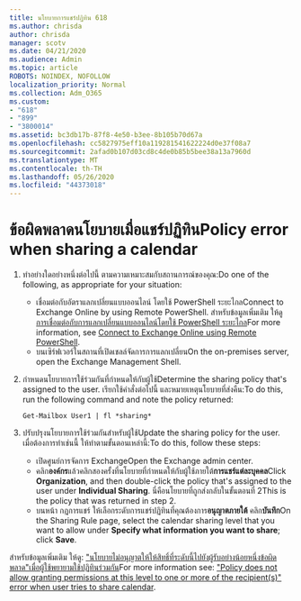 ```yaml
---
title: นโยบายการแชร์ปฏิทิน 618
ms.author: chrisda
author: chrisda
manager: scotv
ms.date: 04/21/2020
ms.audience: Admin
ms.topic: article
ROBOTS: NOINDEX, NOFOLLOW
localization_priority: Normal
ms.collection: Adm_O365
ms.custom:
- "618"
- "899"
- "3800014"
ms.assetid: bc3db17b-87f8-4e50-b3ee-8b105b70d67a
ms.openlocfilehash: cc5827975eff10a119281541622224d0e37f08a7
ms.sourcegitcommit: 2afad0b107d03cd8c4de0b85b5bee38a13a7960d
ms.translationtype: MT
ms.contentlocale: th-TH
ms.lasthandoff: 05/26/2020
ms.locfileid: "44373018"
---
```

# <a name="policy-error-when-sharing-a-calendar"></a><span data-ttu-id="b34f4-102">ข้อผิดพลาดนโยบายเมื่อแชร์ปฏิทิน</span><span class="sxs-lookup"><span data-stu-id="b34f4-102">Policy error when sharing a calendar</span></span>

1. <span data-ttu-id="b34f4-103">ทําอย่างใดอย่างหนึ่งต่อไปนี้ ตามความเหมาะสมกับสถานการณ์ของคุณ:</span><span class="sxs-lookup"><span data-stu-id="b34f4-103">Do one of the following, as appropriate for your situation:</span></span>
    - <span data-ttu-id="b34f4-104">เชื่อมต่อกับอัตราแลกเปลี่ยนแบบออนไลน์ โดยใช้ PowerShell ระยะไกล</span><span class="sxs-lookup"><span data-stu-id="b34f4-104">Connect to Exchange Online by using Remote PowerShell.</span></span> <span data-ttu-id="b34f4-105">สําหรับข้อมูลเพิ่มเติม ให้ดู[การเชื่อมต่อกับการแลกเปลี่ยนแบบออนไลน์โดยใช้ PowerShell ระยะไกล](https://technet.microsoft.com/library/jj984289%28v=exchg.160%29.aspx)</span><span class="sxs-lookup"><span data-stu-id="b34f4-105">For more information, see [Connect to Exchange Online using Remote PowerShell](https://technet.microsoft.com/library/jj984289%28v=exchg.160%29.aspx).</span></span>
    - <span data-ttu-id="b34f4-106">บนเซิร์ฟเวอร์ในสถานที่เปิดเชลล์จัดการการแลกเปลี่ยน</span><span class="sxs-lookup"><span data-stu-id="b34f4-106">On the on-premises server, open the Exchange Management Shell.</span></span>
2. <span data-ttu-id="b34f4-107">กําหนดนโยบายการใช้ร่วมกันที่กําหนดให้กับผู้ใช้</span><span class="sxs-lookup"><span data-stu-id="b34f4-107">Determine the sharing policy that's assigned to the user.</span></span> <span data-ttu-id="b34f4-108">เรียกใช้คําสั่งต่อไปนี้ และหมายเหตุนโยบายที่ส่งคืน:</span><span class="sxs-lookup"><span data-stu-id="b34f4-108">To do this, run the following command and note the policy returned:</span></span>

    `
    Get-Mailbox User1 | fl *sharing*
    `

3. <span data-ttu-id="b34f4-109">ปรับปรุงนโยบายการใช้ร่วมกันสําหรับผู้ใช้</span><span class="sxs-lookup"><span data-stu-id="b34f4-109">Update the sharing policy for the user.</span></span> <span data-ttu-id="b34f4-110">เมื่อต้องการทําเช่นนี้ ให้ทําตามขั้นตอนเหล่านี้:</span><span class="sxs-lookup"><span data-stu-id="b34f4-110">To do this, follow these steps:</span></span>
    - <span data-ttu-id="b34f4-111">เปิดศูนย์การจัดการ Exchange</span><span class="sxs-lookup"><span data-stu-id="b34f4-111">Open the Exchange admin center.</span></span>
    - <span data-ttu-id="b34f4-112">คลิก**องค์กร**แล้วคลิกสองครั้งที่นโยบายที่กําหนดให้กับผู้ใช้ภายใต้**การแชร์แต่ละบุคคล**</span><span class="sxs-lookup"><span data-stu-id="b34f4-112">Click **Organization**, and then double-click the policy that's assigned to the user under **Individual Sharing**.</span></span> <span data-ttu-id="b34f4-113">นี่คือนโยบายที่ถูกส่งกลับในขั้นตอนที่ 2</span><span class="sxs-lookup"><span data-stu-id="b34f4-113">This is the policy that was returned in step 2.</span></span>
    - <span data-ttu-id="b34f4-114">บนหน้า กฎการแชร์ ให้เลือกระดับการแชร์ปฏิทินที่คุณต้องการ**อนุญาตภายใต้** คลิก**บันทึก**</span><span class="sxs-lookup"><span data-stu-id="b34f4-114">On the Sharing Rule page, select the calendar sharing level that you want to allow under **Specify what information you want to share**; click **Save**.</span></span>

<span data-ttu-id="b34f4-115">สําหรับข้อมูลเพิ่มเติม ให้ดู: ["นโยบายไม่อนุญาตให้ให้สิทธิ์ที่ระดับนี้ไปยังผู้รับอย่างน้อยหนึ่งข้อผิดพลาด"เมื่อผู้ใช้พยายามใช้ปฏิทินร่วมกัน](https://docs.microsoft.com/exchange/troubleshoot/calendar-sharing/policy-permissions-issue)</span><span class="sxs-lookup"><span data-stu-id="b34f4-115">For more information see: ["Policy does not allow granting permissions at this level to one or more of the recipient(s)" error when user tries to share calendar](https://docs.microsoft.com/exchange/troubleshoot/calendar-sharing/policy-permissions-issue).</span></span>

